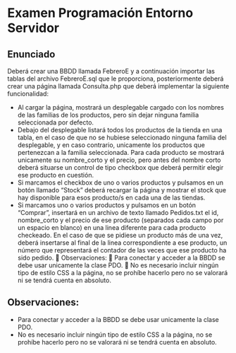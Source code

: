 # Examen Programación Entorno Servidor

## Enunciado
Deberá crear una BBDD llamada FebreroE y a continuación importar las tablas del archivo FebreroE.sql que le proporciona, posteriormente deberá crear una página llamada Consulta.php que deberá implementar la siguiente funcionalidad:
* Al cargar la página, mostrará un desplegable cargado con los nombres de las familias de los productos, pero sin dejar ninguna familia seleccionada por defecto. 
* Debajo del desplegable listará todos los productos de la tienda en una tabla, en el caso de que no se hubiese seleccionado ninguna familia del desplegable, y en caso contrario, unicamente los productos que pertenezcan a la familia seleccionada. 
Para cada producto se mostrará unicamente su nombre_corto y el precio, pero antes del nombre corto deberá situarse un control de tipo checkbox que deberá permitir elegir ese producto en cuestión.
* Si marcamos el checkbox de uno o varios productos y pulsamos en un botón llamado “Stock” deberá recargar la página y mostrar el stock que hay disponible para esos producto/s en cada una de las tiendas.
* Si marcamos uno o varios productos y pulsamos en un botón “Comprar”, insertará en un archivo de texto llamado Pedidos.txt el id, nombre_corto y el precio de ese producto (separados cada campo por un espacio en blanco) en una linea diferente para cada producto checkeado. En el caso de que se pidiese un producto más de una vez, deberá insertarse al final de la linea correspondiente a ese producto, un número que representará el contador de las veces que ese producto ha sido pedido.  Observaciones:   Para conectar y acceder a la BBDD se debe usar unicamente la clase PDO.  No es necesario incluir ningún tipo de estilo CSS a la página, no se prohíbe hacerlo  pero no se valorará ni se tendrá cuenta en absoluto.

## Observaciones:  
* Para conectar y acceder a la BBDD se debe usar unicamente la clase PDO. 
* No es necesario incluir ningún tipo de estilo CSS a la página, no se prohíbe hacerlo  pero no se valorará ni se tendrá cuenta en absoluto.